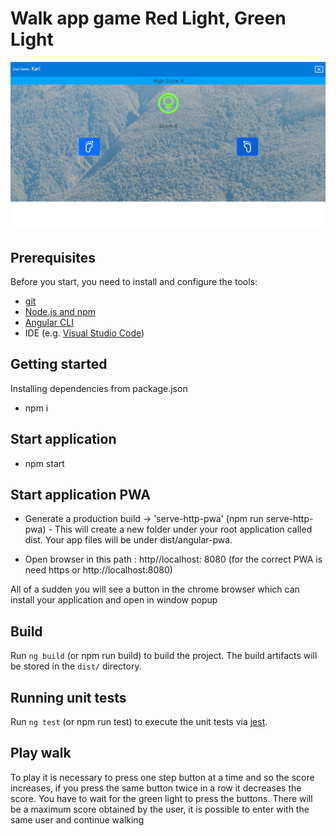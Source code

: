 # Walk app game Red Light, Green Light
![Alt text](home.png)


## Prerequisites


Before you start, you need to install and configure the tools:

* [git](https://git-scm.com/)
* [Node.js and npm](https://nodejs.org/)
* [Angular CLI](https://angular.io/cli)
* IDE (e.g. [Visual Studio Code](https://code.visualstudio.com/))


## Getting started

Installing dependencies from package.json

* npm i

## Start application

* npm start

## Start application PWA

* Generate a production build → 'serve-http-pwa' (npm run serve-http-pwa) -  This will create a new folder under your root application called dist. Your app files will be under dist/angular-pwa.

* Open browser in this path : http//localhost: 8080 (for the correct PWA is need https or http://localhost:8080)

All of a sudden you will see a button in the chrome browser which can install your application and open in window popup

## Build

Run `ng build` (or npm run build) to build the project. The build artifacts will be stored in the `dist/` directory.


## Running unit tests

Run `ng test` (or npm run test) to execute the unit tests via [jest](https://jestjs.io/).

## Play walk 

To play it is necessary to press one step button at a time and so the score increases, if you press the same button twice in a row it decreases the score. You have to wait for the green light to press the buttons. There will be a maximum score obtained by the user, it is possible to enter with the same user and continue walking
